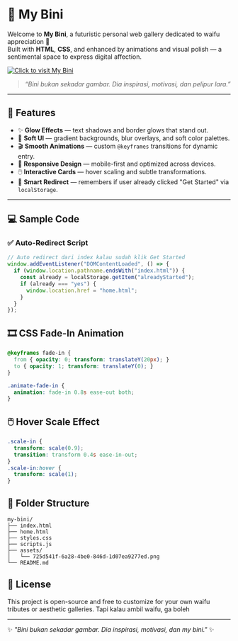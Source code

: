 # 🌌 My Bini

Welcome to **My Bini**, a futuristic personal web gallery dedicated to waifu appreciation 💖  
Built with **HTML**, **CSS**, and enhanced by animations and visual polish — a sentimental space to express digital affection.

[![Click to visit My Bini](https://c.tenor.com/MnKTOrmSEnYAAAAC/tenor.gif)](https://my-kisah-rucky.vercel.app/)

> _“Bini bukan sekadar gambar. Dia inspirasi, motivasi, dan pelipur lara.”_

---

## 🚀 Features

- ✨ **Glow Effects** — text shadows and border glows that stand out.
- 🎨 **Soft UI** — gradient backgrounds, blur overlays, and soft color palettes.
- 🎬 **Smooth Animations** — custom `@keyframes` transitions for dynamic entry.
- 📱 **Responsive Design** — mobile-first and optimized across devices.
- 🖱️ **Interactive Cards** — hover scaling and subtle transformations.
- 🔁 **Smart Redirect** — remembers if user already clicked "Get Started" via `localStorage`.

---

## 💻 Sample Code

### ✅ Auto-Redirect Script
```js
// Auto redirect dari index kalau sudah klik Get Started
window.addEventListener("DOMContentLoaded", () => {
  if (window.location.pathname.endsWith("index.html")) {
    const already = localStorage.getItem("alreadyStarted");
    if (already === "yes") {
      window.location.href = "home.html";
    }
  }
});
```


## 🎞️ CSS Fade-In Animation
```css
@keyframes fade-in {
  from { opacity: 0; transform: translateY(20px); }
  to { opacity: 1; transform: translateY(0); }
}

.animate-fade-in {
  animation: fade-in 0.8s ease-out both;
}
```
## 🖱️ Hover Scale Effect
```css
.scale-in {
  transform: scale(0.9);
  transition: transform 0.4s ease-in-out;
}
.scale-in:hover {
  transform: scale(1);
}
```

## 📁 Folder Structure
```
my-bini/
├── index.html
├── home.html
├── styles.css
├── scripts.js
├── assets/
│   └── 725d541f-6a28-4be0-846d-1d07ea9277ed.png
└── README.md
```

## 📜 License

This project is open-source and free to customize for your own waifu tributes or aesthetic galleries. Tapi kalau ambil waifu, ga boleh

---

✨ *"Bini bukan sekadar gambar. Dia inspirasi, motivasi, dan my bini."* ✨

